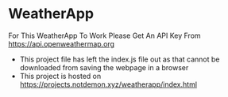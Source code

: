 # WeatherApp

For This WeatherApp To Work Please Get An API Key From https://api.openweathermap.org

* This project file has left the index.js file out as that cannot be downloaded from saving the webpage in a browser
* This project is hosted on https://projects.notdemon.xyz/weatherapp/index.html
